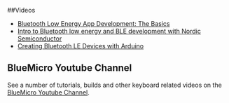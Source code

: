

##Videos

* [Bluetooth Low Energy App Development: The Basics](https://www.youtube.com/watch?v=MzM3-YWftxE)
* [Intro to Bluetooth low energy and BLE development with Nordic Semiconductor](https://www.youtube.com/watch?v=pLgnHuGI69s)
* [Creating Bluetooth LE Devices with Arduino](https://www.youtube.com/watch?v=9NnIxLxbbnM)

## BlueMicro Youtube Channel

See a number of tutorials, builds and other keyboard related videos on the [BlueMicro Youtube Channel](https://www.youtube.com/channel/UCFpGp4hHe03nvF9c8_gF_jA/featured).
